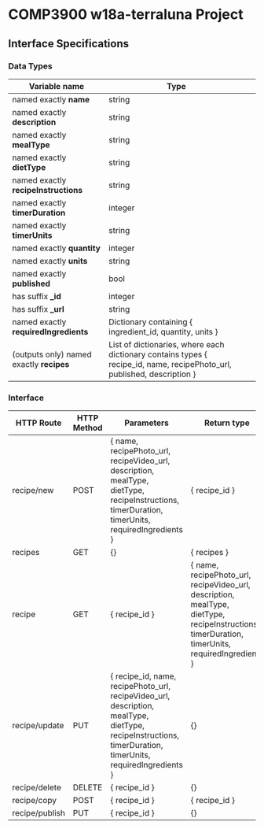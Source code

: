 # COMP3900 w18a-terraluna Project
## Interface Specifications
### Data Types
| Variable name | Type |  |
|---|---|---|
| named exactly **name** | string |  |
| named exactly **description** | string |  |
| named exactly **mealType** | string |  |
| named exactly **dietType** | string |  |
| named exactly **recipeInstructions** | string |  |
| named exactly **timerDuration** | integer |  |
| named exactly **timerUnits** | string |  |
| named exactly **quantity** | integer |  |
| named exactly **units** | string |  |
| named exactly **published** | bool |  |
| has suffix **_id** | integer |  |
| has suffix **_url** | string |  |
| named exactly **requiredIngredients** | Dictionary containing { ingredient_id, quantity, units } |  |
| (outputs only) named exactly **recipes** | List of dictionaries, where each dictionary contains types { recipe_id, name, recipePhoto_url, published, description } |  |

### Interface
| HTTP Route | HTTP Method | Parameters | Return type | Exceptions | Description |
|---|---|---|---|---|---|
| recipe/new | POST | { name, recipePhoto_url, recipeVideo_url, description, mealType, dietType, recipeInstructions, timerDuration, timerUnits, requiredIngredients } | { recipe_id } |  |  |
| recipes | GET | {} | { recipes } |  |  |
| recipe | GET | { recipe_id } | { name, recipePhoto_url, recipeVideo_url, description, mealType, dietType, recipeInstructions, timerDuration, timerUnits, requiredIngredients } |  |  |
| recipe/update | PUT | { recipe_id, name, recipePhoto_url, recipeVideo_url, description, mealType, dietType, recipeInstructions, timerDuration, timerUnits, requiredIngredients } | {} |  |  |
| recipe/delete | DELETE | { recipe_id } | {} |  |  |
| recipe/copy | POST | { recipe_id } | { recipe_id } |  |  |
| recipe/publish | PUT | { recipe_id } | {} |  |  |
